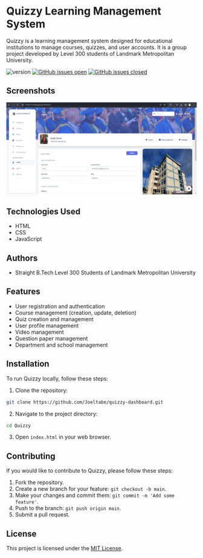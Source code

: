 # Quizzy Learning Management System

Quizzy is a learning management system designed for educational institutions to manage courses, quizzes, and user accounts. It is a group project developed by Level 300 students of Landmark Metropolitan University.

![version](https://img.shields.io/badge/version-2.0.4-blue.svg) [![GitHub issues open](https://img.shields.io/github/issues/creativetimofficial/argon-dashboard.svg)](https://github.com/creativetimofficial/argon-dashboard/issues?q=is%3Aopen+is%3Aissue) [![GitHub issues closed](https://img.shields.io/github/issues-closed-raw/creativetimofficial/argon-dashboard.svg)](https://github.com/creativetimofficial/argon-dashboard/issues?q=is%3Aissue+is%3Aclosed)


## Screenshots

![Image](./assets/img/Screenshot%20from%202024-04-10%2010-59-01.png)

## Technologies Used

- HTML
- CSS
- JavaScript

## Authors

- Straight B.Tech Level 300 Students of Landmark Metropolitan University

## Features

- User registration and authentication
- Course management (creation, update, deletion)
- Quiz creation and management
- User profile management
- Video management
- Question paper management
- Department and school management

## Installation

To run Quizzy locally, follow these steps:

1. Clone the repository:

```bash
git clone https://github.com/Joeltabe/quizzy-dashboard.git
```

2. Navigate to the project directory:

```bash
cd Quizzy
```

3. Open `index.html` in your web browser.

## Contributing

If you would like to contribute to Quizzy, please follow these steps:

1. Fork the repository.
2. Create a new branch for your feature: `git checkout -b main`.
3. Make your changes and commit them: `git commit -m 'Add some feature'`.
4. Push to the branch: `git push origin main`.
5. Submit a pull request.

## License

This project is licensed under the [MIT License](LICENSE).